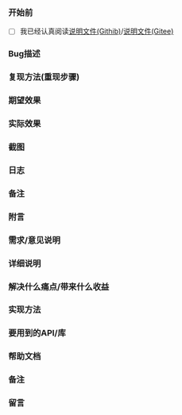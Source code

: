 ### 开始前

<!-- 请务必认真查看 页面上方的说明文件 -->
<!-- 无论您提交的 建议/Bug 反馈如何简单, 也请严格按照 Issue 模板填写信息, 未正确套用模板或信息不全的大概率会直接关闭. 感谢配合-->

- [ ] 我已经认真阅读[说明文件(Githib)](https://github.com/xianyongjian080402/Minecraft-Optimal-Starter_3/blob/master/.github/ISSUE_TEMPLATE/ISSUE_GUIDELINES.md)/[说明文件(Gitee)](https://gitee.com/xian66/minecraft-optimal-starter_3/blob/master/.gitee/ISSUE_GUIDELINES.md)

<!-- 阅读后，请讲 [ ] 改为 [X]-->


<!-- Bug反馈问卷 -->
### Bug描述

### 复现方法(重现步骤)

### 期望效果

### 实际效果

### 截图
<!-- 没有请写 无 --->

### 日志
<!-- 建议上传日志文件 --->

### 备注
<!-- 没有请写 无 --->
### 附言
<!-- 没有请写 无 --->






<!-- 建议反馈问卷 -->

### 需求/意见说明

### 详细说明

### 解决什么痛点/带来什么收益

### 实现方法
<!-- 你认为，我可以怎么实现？-->
<!-- 非必填，可写 无 -->

### 要用到的API/库
<!-- 为了实现，要用到的API/库 -->
<!-- 非必填，可写 无 -->

### 帮助文档
<!-- 你有这个库/接口的帮助文档吗? (这有助于开发人员快速开发哦) -->
<!-- 非必填，可写 无 -->
### 备注
<!-- 没有请写 无 -->

### 留言
<!-- 没有请写 无 -->